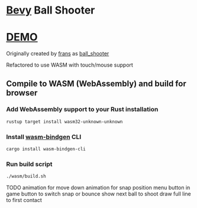 # [Bevy](https://bevyengine.org/) Ball Shooter

# [DEMO](https://volodalexey.github.io/bevy-wasm-ball-shooter/)

Originally created by [frans](https://github.com/pyrbin) as [ball_shooter](https://github.com/pyrbin/ball_shooter)

Refactored to use WASM with touch/mouse support

## Compile to WASM (WebAssembly) and build for browser

### Add WebAssembly support to your Rust installation
```sh
rustup target install wasm32-unknown-unknown
```

### Install [wasm-bindgen](https://github.com/rustwasm/wasm-bindgen) CLI
```sh
cargo install wasm-bindgen-cli
```

### Run build script

```sh
./wasm/build.sh
```

TODO
animation for move down
animation for snap position
menu button in game
button to switch snap or bounce
show next ball to shoot
draw full line to first contact